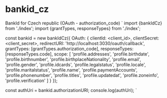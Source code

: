 # bankid_cz
BankId for Czech republic (OAuth - authorization_code)
`
import {bankIdCz} from './index';
import {grantTypes, responseTypes} from './index';

const bankid = new bankIdCz({
  OAuth: {
    clientId: <client_id>,
    clientSecret: <client_secret>,
    redirectURI: 'http://localhost:3030/oauth/callback',
    grantTypes: [grantTypes.authorization_code],
    responseTypes: [responseTypes.code],
    scope: [
      'profile.addresses',
      'profile.birthdate',
      'profile.birthnumber',
      'profile.birthplaceNationality',
      'profile.email',
      'profile.gender',
      'profile.idcards',
      'profile.legalstatus',
      'profile.locale',
      'profile.maritalstatus',
      'profile.name',
      'profile.paymentAccounts',
      'profile.phonenumber',
      'profile.titles',
      'profile.updatedat',
      'profile.zoneinfo',
      'profile.verification'
    ]
  }
});

const authUri = bankid.authorizationURI;
console.log(authUri);
`
